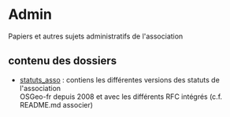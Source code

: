 Admin
=====

Papiers et autres sujets administratifs de l'association

## contenu des dossiers ##

 * [statuts_asso](statuts_asso/) : contiens les différentes versions des statuts de l'association  
 OSGeo-fr depuis 2008 et avec les différents RFC intégrés (c.f. README.md associer)
